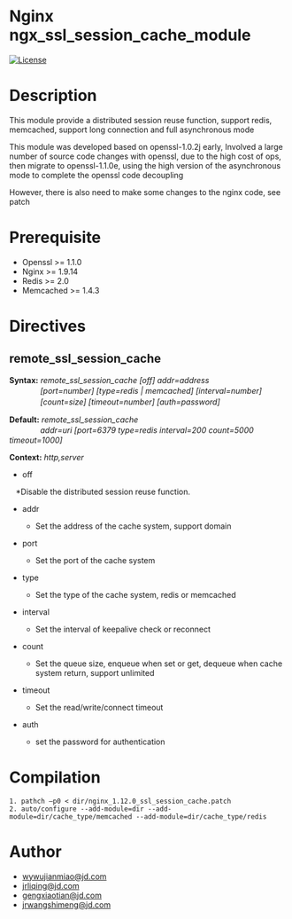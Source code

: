 # Nginx ngx_ssl_session_cache_module

[![License](https://img.shields.io/badge/LICENSE-Apache2.0-ff69b4.svg)](http://www.apache.org/licenses/LICENSE-2.0.html)  

# Description

This module provide a distributed session reuse function, support redis, memcached, support long connection and full asynchronous mode

This module was developed based on openssl-1.0.2j early, Involved a large number of source code changes with openssl, due to the high cost of ops, then migrate to openssl-1.1.0e, using the high version of the asynchronous mode to complete the openssl code decoupling

However, there is also need to make some changes to the nginx code, see patch

# Prerequisite

- Openssl >= 1.1.0
- Nginx >= 1.9.14
- Redis >= 2.0
- Memcached >= 1.4.3

# Directives

## remote_ssl_session_cache
  
**Syntax:** *remote_ssl_session_cache [off] addr=address*  
　　　　*[port=number] [type=redis | memcached] [interval=number]*  
　　　　*[count=size] [timeout=number] [auth=password]*

**Default:** *remote_ssl_session_cache*  
　　　　*addr=uri [port=6379 type=redis interval=200 count=5000 timeout=1000]*

**Context:** *http,server*

*   off

    *Disable the distributed session reuse function.

*   addr
    
    * Set the address of the cache system, support domain

*   port

    * Set the port of the cache system

*   type
    
    * Set the type of the cache system, redis or memcached 

*   interval

    * Set the interval of keepalive check or reconnect

*   count

    * Set the queue size, enqueue when set or get, dequeue when cache system return, support unlimited

*   timeout

    * Set the read/write/connect timeout

*   auth

    * set the password for authentication

# Compilation

	1. pathch –p0 < dir/nginx_1.12.0_ssl_session_cache.patch
	2. auto/configure --add-module=dir --add-module=dir/cache_type/memcached --add-module=dir/cache_type/redis

# Author

*   wywujianmiao@jd.com
*   jrliqing@jd.com
*   gengxiaotian@jd.com
*   jrwangshimeng@jd.com
